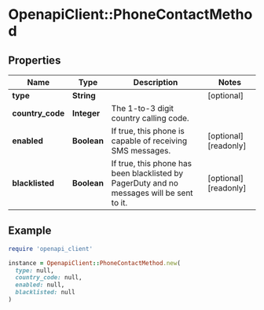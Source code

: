 # OpenapiClient::PhoneContactMethod

## Properties

| Name | Type | Description | Notes |
| ---- | ---- | ----------- | ----- |
| **type** | **String** |  | [optional] |
| **country_code** | **Integer** | The 1-to-3 digit country calling code. |  |
| **enabled** | **Boolean** | If true, this phone is capable of receiving SMS messages. | [optional][readonly] |
| **blacklisted** | **Boolean** | If true, this phone has been blacklisted by PagerDuty and no messages will be sent to it. | [optional][readonly] |

## Example

```ruby
require 'openapi_client'

instance = OpenapiClient::PhoneContactMethod.new(
  type: null,
  country_code: null,
  enabled: null,
  blacklisted: null
)
```

